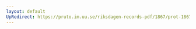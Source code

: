 ```yaml
---
layout: default
UpRedirect: https://pruto.im.uu.se/riksdagen-records-pdf/1867/prot-1867--ak--510/prot-1867--ak--510_004.pdf
---
```

